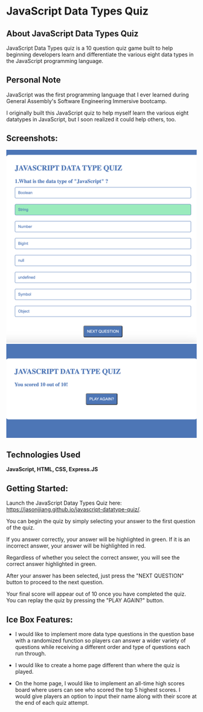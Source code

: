# **JavaScript Data Types Quiz** 

## **About JavaScript Data Types Quiz**

JavaScript Data Types quiz is a 10 question quiz game built to help beginning developers learn and differentiate the various eight data types in the JavaScript programming language.

## **Personal Note**

JavaScript was the first programming language that I ever learned during General Assembly's Software Engineering Immersive bootcamp.

I originally built this JavaScript quiz to help myself learn the various eight datatypes in JavaScript, but I soon realized it could help others, too.

## **Screenshots**:

![Home page](image-1.png)
![Final score](image.png)

## **Technologies Used** 

**JavaScript, HTML, CSS, Express.JS**

## **Getting Started**: 

Launch the JavaScript Datay Types Quiz here: https://jasonjjiang.github.io/javascript-datatype-quiz/.

You can begin the quiz by simply selecting your answer to the first question of the quiz.

If you answer correctly, your answer will be highlighted in green. If it is an incorrect answer, your answer will be highlighted in red.

Regardless of whether you select the correct answer, you will see the correct answer highlighted in green. 

After your answer has been selected, just press the "NEXT QUESTION" button to proceed to the next question. 

Your final score will appear out of 10 once you have completed the quiz. You can replay the quiz by pressing the "PLAY AGAIN?" button.

## **Ice Box Features**:

- I would like to implement more data type questions in the question base with a randomized function so players can answer a wider variety of questions while receiving a different order and type of questions each run through.

- I would like to create a home page different than where the quiz is played.

- On the home page, I would like to implement an all-time high scores board where users can see who scored the top 5 highest scores. I would give players an option to input their name along with their score at the end of each quiz attempt.

